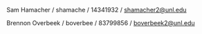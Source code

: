 Sam Hamacher / shamache / 14341932 / shamacher2@unl.edu

Brennon Overbeek / boverbee / 83799856 / boverbeek2@unl.edu